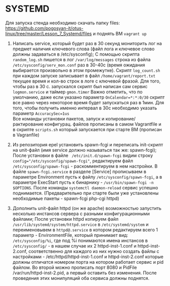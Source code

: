 # SYSTEMD

Для запуска стенда необходимо скачать папку files:<br/>
<https://github.com/pogosyan-it/otus-linux/tree/master/Lesson_7_Systemd/files>
и поднять ВМ `vagrant up`

1.  Написать service, который будет раз в 30 секунд мониторить лог на предмет наличия ключевого слова (файл лога и ключевое слово должны задаваться в /etc/sysconfig);
 С помощью скрипта `random_log.sh` пишется в лог `/var/log/messages` строка из файла `/etc/sysconfig/serv_mon.conf` раз в 30-40с (время ожидания выбирается произвольно в этом промежутке). Скрипт `log_count.sh` при каждом запуске записывает в файл `/home/vagrant/report.txt` текущее время и кол-во строк в логе с ключевой фразой. Для того, чтобы раз в 30 с. запускался скрипт был написан сам сервис `logmon.service` и таймер `gmon.timer` Важно отметить, что по умолчанию, даже если указано параметр `OnCalendar=*:*:0/30` скрипт все равно через некоторое время будет запускаться раз в 1мин. Для того, чтобы получить именно интервал в 30с необходимо указать параметр `AccuracySec=1us` <br/>
 Все команды установки пакетов, запуск и копирование/рактирование конфигурац. файлов прописаны в самом Vagrantfile и в скрипте `scripts.sh` который запускается при старте ВМ (прописан в Vagranfile)
 
2. Из репозитория epel установить spawn-fcgi и переписать init-скрипт на unit-файл (имя service должно называться так же: spawn-fcgi);
После установки в файле ` /etc/init.d/spawn-fcgi` видим строку `config="/etc/sysconfig/spawn-fcgi"`, редактируем файл `/etc/sysconfig/spawn-fcgi` - раскомментируем в нем настройки. В файле `spawn-fcgi.service` в разделе [Service] прописываем в параметре Environment пусть к файлу `/etc/sysconfig/spawn-fcgi`, а в параметре ExecStart пусть к бинарнику - `/usr/bin/spawn-fcgi -n $OPTIONS`. После команды `systemctl daemon-reload` сервис успешно поднимается. (Предварительно при старте были уже установлены необходимые пакеты -  spawn-fcgi php-cgi httpd)

3. Дополнить unit-файл httpd (он же apache) возможностью запустить несколько инстансов сервера с разными конфигурационными файлами;
После установки httpd копируем файл `/usr/lib/systemd/system/httpd.service` в `/etc/systemd/system` и переименовывем в `httpd@.service` в котором редактируем всего 1 параметр  - EnvironmentFile, который принимает вид: `/etc/sysconfig/%i`, где под %i понимаются имена инстансов в `/etc/sysconfig/`  - в нашем случае их 2           httpd-inst-1.conf и httpd-inst-2.conf, соответственно для каждого из них нужно создать файлы с настройками  - /etc/httpd/httpd-inst-1.conf и httpd-inst-2.conf которые должны отличатся номером порта на котором работает сервис и pid файлом. Во второй можно прописать порт 8080 и PidFile /var/run/httpd-inst-2.pid, а первый оставить без изменения. После проведения этих монипуляций оба сервиса должны поднятся.
